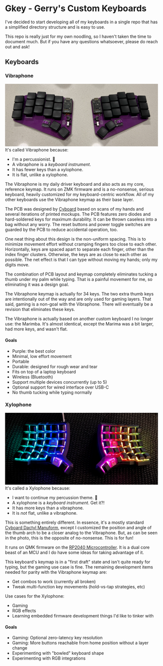 # Gkey - Gerry's Custom Keyboards

I've decided to start developing all of my keyboards in a single repo that
has a simplified directory structure and is easy to use.

This repo is really just for my own noodling, so I haven't taken the time to
document much. But if you have any questions whatsoever, please do reach out
and ask!

## Keyboards

### Vibraphone
![](./assets/vibraphonePhoto.png)
It's called Vibraphone because:
- I'm a percussionist. 🥁
- A vibraphone is a *keyboard instrument*.
- It has fewer keys than a xylophone.
- It is flat, unlike a xylophone.

The Vibraphone is my daily driver keyboard and also acts as my core, reference
keymap. It runs on ZMK firmware and is a no-nonsense, serious keyboard,
heavily customized for my keyboard-centric workflow. All of my other keyboards
use the Vibraphone keymap as their base layer.

The PCB was designed by [Cyboard](https://www.cyboard.digital/) based on scans
of my hands and several iterations of printed mockups. The PCB features zero
diodes and hard-soldered keys for maximum durability. It can be thrown caseless
into a bag without any worry. The reset buttons and power toggle switches are
guarded by the PCB to reduce accidental operation, too.

One neat thing about this design is the non-uniform spacing. This is to minimize
movement effort without cramping fingers too close to each other. Horizontally,
keys are spaced apart to separate each finger, other than the index finger
clusters. Otherwise, the keys are as close to each other as possible. The net
effect is that I can type without moving my hands; only my digits move.

The combination of PCB layout and keymap completely eliminates tucking a thumb
under my palm while typing. That is a painful movement for me, so eliminating
it was a design goal.

The Vibraphone keymap is actually for 34 keys. The two extra thumb keys are
intentionally out of the way and are only used for gaming layers. That said,
gaming is a non-goal with the Vibraphone. There will eventually be a revision
that eliminates these keys.

The Vibraphone is actually based on another custom keyboard I no longer use: the
Marimba. It's almost identical, except the Marima was a bit larger, had more
keys, and wasn't flat.

#### Goals
- Purple: the best color
- Minimal, low effort movement
- Portable
- Durable: designed for rough wear and tear
- Fits on top of a laptop keyboard
- Wireless (Bluetooth)
- Support multiple devices concurrently (up to 5)
- Optional support for wired interface over USB-C
- No thumb tucking while typing normally

### Xylophone
![](./assets/xylophonePhoto.png)
It's called a Xylophone because:
- I want to continue my percussion theme. 🥁
- A xylophone is a *keyboard instrument*. Get it?!
- It has more keys than a vibraphone.
- It is *not* flat, unlike a vibraphone.

This is something entirely different. In essence, it's a mostly standard
[Cyboard Dactyl Manuform](https://www.cyboard.digital/product-page/Dactyl-Manuform),
except I customized the position and angle of the thumb arch to be a closer
analog to the Vibraphone. But, as can be seen in the photo, this is the
opposite of no-nonsense. This is for fun!

It runs on QMK firmware on the
[RP2040 Microcontroller](https://www.raspberrypi.com/products/rp2040/). It is
a dual core beast of an MCU and I do have some ideas for taking advantage of
it.

This keyboard's keymap is in a "first draft" state and isn't quite ready for
typing, but the gaming use case is fine. The remaining development items needed
for parity with the Vibraphone keymap are:
- Get combos to work (currently all broken)
- Tweak multi-function key movements (hold-vs-tap strategies, etc)

Use cases for the Xylophone:
- Gaming
- RGB effects
- Learning embedded firmware development things I'd like to tinker with

#### Goals
- Gaming: Optional zero-latency key resolution
- Gaming: More buttons reachable from home position without a layer change
- Experimenting with "bowled" keyboard shape
- Experimenting with RGB integrations
